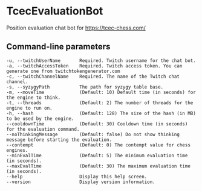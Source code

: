 # TcecEvaluationBot

Position evaluation chat bot for <https://tcec-chess.com/>

## Command-line parameters

    -u, --twitchUserName       Required. Twitch username for the chat bot.
    -a, --twitchAccessToken    Required. Twitch access token. You can generate one from twitchtokengenerator.com
    -c, --twitchChannelName    Required. The name of the Twitch chat channel.
    -s, --syzygyPath           The path for syzygy table base.
    -m, --moveTime             (Default: 10) Default time (in seconds) for the engine to think.
    -t, --threads              (Default: 2) The number of threads for the engine to run on.
    -h, --hash                 (Default: 128) The size of the hash (in MB) to be used by the engine.
    --cooldownTime             (Default: 30) Cooldown time (in seconds) for the evaluation command.
    --noThinkingMessage        (Default: false) Do not show thinking message before starting the evaluation.
    --contempt                 (Default: 0) The contempt value for chess engines.
    --minEvalTime              (Default: 5) The minimum evaluation time (in seconds).
    --maxEvalTime              (Default: 30) The maximum evaluation time (in seconds).
    --help                     Display this help screen.
    --version                  Display version information.

